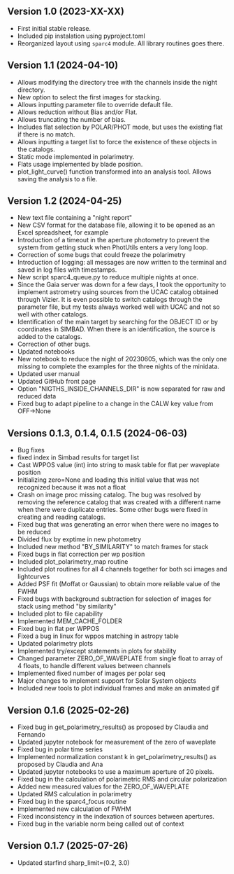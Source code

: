 Version 1.0 (2023-XX-XX)
------------------------

- First initial stable release.
- Included pip instalation using pyproject.toml
- Reorganized layout using `sparc4` module. All library routines goes there.

Version 1.1 (2024-04-10)
------------------------

- Allows modifying the directory tree with the channels inside the night directory.
- New option to select the first images for stacking.
- Allows inputting parameter file to override default file.
- Allows reduction without Bias and/or Flat.
- Allows truncating the number of bias.
- Includes flat selection by POLAR/PHOT mode, but uses the existing flat if there is no match.
- Allows inputting a target list to force the existence of these objects in the catalogs.
- Static mode implemented in polarimetry.
- Flats usage implemented by blade position.
- plot_light_curve() function transformed into an analysis tool. Allows saving the analysis to a file.

Version 1.2 (2024-04-25)
------------------------

- New text file containing a "night report"
- New CSV format for the database file, allowing it to be opened as an Excel spreadsheet, for example
- Introduction of a timeout in the aperture photometry to prevent the system from getting stuck when PhotUtils enters a very long loop.
- Correction of some bugs that could freeze the polarimetry
- Introduction of logging: all messages are now written to the terminal and saved in log files with timestamps.
- New script sparc4_queue.py to reduce multiple nights at once.
- Since the Gaia server was down for a few days, I took the opportunity to implement astrometry using sources from the UCAC catalog obtained through Vizier. It is even possible to switch catalogs through the parameter file, but my tests always worked well with UCAC and not so well with other catalogs.
- Identification of the main target by searching for the OBJECT ID or by coordinates in SIMBAD. When there is an identification, the source is added to the catalogs.
- Correction of other bugs.
- Updated notebooks
- New notebook to reduce the night of 20230605, which was the only one missing to complete the examples for the three nights of the minidata.
- Updated user manual
- Updated GitHub front page
- Option "NIGTHS_INSIDE_CHANNELS_DIR" is now separated for raw and reduced data
- Fixed bug to adapt pipeline to a change in the CALW key value from OFF->None


Versions 0.1.3, 0.1.4, 0.1.5 (2024-06-03)
------------------------
- Bug fixes
- fixed index in Simbad results for target list
- Cast WPPOS value (int) into string to mask table for flat per waveplate position
- Initializing zero=None and loading this initial value that was not recognized because it was not a float
- Crash on image proc missing catalog. The bug was resolved by removing the reference catalog that was created with a different name when there were duplicate entries. Some other bugs were fixed in creating and reading catalogs.
- Fixed bug that was generating an error when there were no images to be reduced
- Divided flux by exptime in new photometry
- Included new method "BY_SIMILARITY" to match frames for stack 
- Fixed bugs in flat correction per wp position
- Included plot_polarimetry_map routine 
- Included plot routines for all 4 channels together for both sci images and lightcurves
- Added PSF fit (Moffat or Gaussian) to obtain more reliable value of the FWHM
- Fixed bugs with background subtraction for selection of images for stack using method "by similarity" 
- Included plot to file capability
- Implemented MEM_CACHE_FOLDER
- Fixed bug in flat per WPPOS
- Fixed a bug in linux for wppos matching in astropy table
- Updated polarimetry plots
- Implemented try/except statements in plots for stability
- Changed parameter ZERO_OF_WAVEPLATE from single float to array of 4 floats, to handle different values between channels
- Implemented fixed number of images per polar seq
- Major changes to implement support for Solar System objects
- Included new tools to plot individual frames and make an animated gif

Version 0.1.6 (2025-02-26)
------------------------
- Fixed bug in get_polarimetry_results() as proposed by Claudia and Fernando
- Updated jupyter notebook for measurement of the zero of waveplate
- Fixed bug in polar time series
- Implemented normalization constant k in get_polarimetry_results() as proposed by Claudia and Ana
- Updated jupyter notebooks to use a maximum aperture of 20 pixels. 
- Fixed bug in the calculation of polarimetric RMS and circular polarization
- Added new measured values for the ZERO_OF_WAVEPLATE
- Updated RMS calculation in polarimetry
- Fixed bug in the sparc4_focus routine
- Implemented new calculation of FWHM
- Fixed inconsistency in the indexation of sources between apertures. 
- Fixed bug in the variable norm being called out of context 

Version 0.1.7 (2025-07-26)
------------------------
- Updated starfind sharp_limit=(0.2, 3.0)
